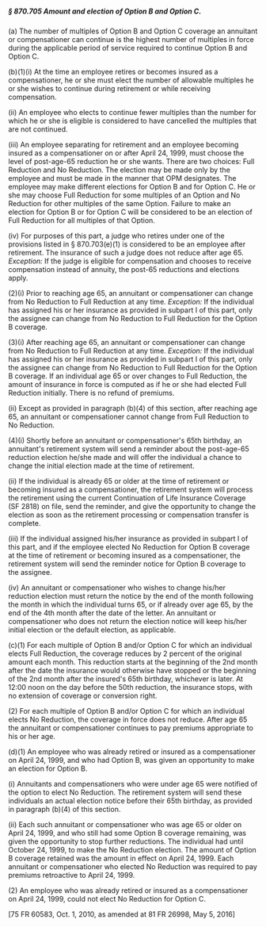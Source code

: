 ##### § 870.705 Amount and election of Option B and Option C. #####

(a) The number of multiples of Option B and Option C coverage an annuitant or compensationer can continue is the highest number of multiples in force during the applicable period of service required to continue Option B and Option C.

(b)(1)(i) At the time an employee retires or becomes insured as a compensationer, he or she must elect the number of allowable multiples he or she wishes to continue during retirement or while receiving compensation.

(ii) An employee who elects to continue fewer multiples than the number for which he or she is eligible is considered to have cancelled the multiples that are not continued.

(iii) An employee separating for retirement and an employee becoming insured as a compensationer on or after April 24, 1999, must choose the level of post-age-65 reduction he or she wants. There are two choices: Full Reduction and No Reduction. The election may be made only by the employee and must be made in the manner that OPM designates. The employee may make different elections for Option B and for Option C. He or she may choose Full Reduction for some multiples of an Option and No Reduction for other multiples of the same Option. Failure to make an election for Option B or for Option C will be considered to be an election of Full Reduction for all multiples of that Option.

(iv) For purposes of this part, a judge who retires under one of the provisions listed in § 870.703(e)(1) is considered to be an employee after retirement. The insurance of such a judge does not reduce after age 65. *Exception:* If the judge is eligible for compensation and chooses to receive compensation instead of annuity, the post-65 reductions and elections apply.

(2)(i) Prior to reaching age 65, an annuitant or compensationer can change from No Reduction to Full Reduction at any time. *Exception:* If the individual has assigned his or her insurance as provided in subpart I of this part, only the assignee can change from No Reduction to Full Reduction for the Option B coverage.

(3)(i) After reaching age 65, an annuitant or compensationer can change from No Reduction to Full Reduction at any time. *Exception:* If the individual has assigned his or her insurance as provided in subpart I of this part, only the assignee can change from No Reduction to Full Reduction for the Option B coverage. If an individual age 65 or over changes to Full Reduction, the amount of insurance in force is computed as if he or she had elected Full Reduction initially. There is no refund of premiums.

(ii) Except as provided in paragraph (b)(4) of this section, after reaching age 65, an annuitant or compensationer cannot change from Full Reduction to No Reduction.

(4)(i) Shortly before an annuitant or compensationer's 65th birthday, an annuitant's retirement system will send a reminder about the post-age-65 reduction election he/she made and will offer the individual a chance to change the initial election made at the time of retirement.

(ii) If the individual is already 65 or older at the time of retirement or becoming insured as a compensationer, the retirement system will process the retirement using the current Continuation of Life Insurance Coverage (SF 2818) on file, send the reminder, and give the opportunity to change the election as soon as the retirement processing or compensation transfer is complete.

(iii) If the individual assigned his/her insurance as provided in subpart I of this part, and if the employee elected No Reduction for Option B coverage at the time of retirement or becoming insured as a compensationer, the retirement system will send the reminder notice for Option B coverage to the assignee.

(iv) An annuitant or compensationer who wishes to change his/her reduction election must return the notice by the end of the month following the month in which the individual turns 65, or if already over age 65, by the end of the 4th month after the date of the letter. An annuitant or compensationer who does not return the election notice will keep his/her initial election or the default election, as applicable.

(c)(1) For each multiple of Option B and/or Option C for which an individual elects Full Reduction, the coverage reduces by 2 percent of the original amount each month. This reduction starts at the beginning of the 2nd month after the date the insurance would otherwise have stopped or the beginning of the 2nd month after the insured's 65th birthday, whichever is later. At 12:00 noon on the day before the 50th reduction, the insurance stops, with no extension of coverage or conversion right.

(2) For each multiple of Option B and/or Option C for which an individual elects No Reduction, the coverage in force does not reduce. After age 65 the annuitant or compensationer continues to pay premiums appropriate to his or her age.

(d)(1) An employee who was already retired or insured as a compensationer on April 24, 1999, and who had Option B, was given an opportunity to make an election for Option B.

(i) Annuitants and compensationers who were under age 65 were notified of the option to elect No Reduction. The retirement system will send these individuals an actual election notice before their 65th birthday, as provided in paragraph (b)(4) of this section.

(ii) Each such annuitant or compensationer who was age 65 or older on April 24, 1999, and who still had some Option B coverage remaining, was given the opportunity to stop further reductions. The individual had until October 24, 1999, to make the No Reduction election. The amount of Option B coverage retained was the amount in effect on April 24, 1999. Each annuitant or compensationer who elected No Reduction was required to pay premiums retroactive to April 24, 1999.

(2) An employee who was already retired or insured as a compensationer on April 24, 1999, could not elect No Reduction for Option C.

[75 FR 60583, Oct. 1, 2010, as amended at 81 FR 26998, May 5, 2016]